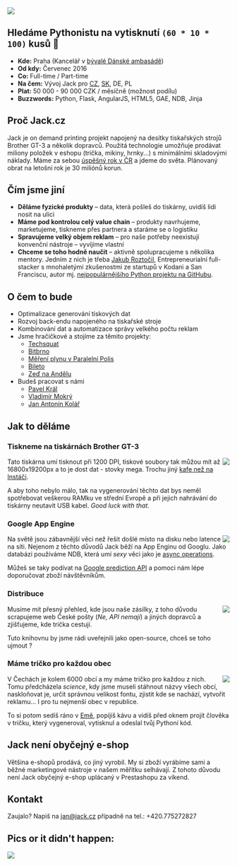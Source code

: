 <img src="jack.png">

## Hledáme Pythonistu na vytisknutí ```(60 * 10 * 100)``` kusů 👕

* **Kde:** Praha (Kancelář v [bývalé Dánské ambasádě](http://k10.online/cs/))
* **Od kdy:** Červenec 2016
* **Co:** Full-time / Part-time
* **Na čem:** Vývoj Jack pro [CZ](http://jack.cz), [SK](http://jack.sk), DE, PL 
* **Plat:** 50 000 - 90 000 CZK / měsíčně (možnost podílu)
* **Buzzwords:** Python, Flask, AngularJS, HTML5, GAE, NDB, Jinja

## Proč Jack.cz
Jack je on demand printing projekt napojený na desítky tiskařských strojů Brother GT-3 a několik dopravců. Použitá technologie umožňuje prodávat miliony položek v eshopu (trička, mikiny, hrnky...) s minimálními skladovými náklady. Máme za sebou [úspěšný rok v ČR](https://www.facebook.com/wwwjackcz) a jdeme do světa. Plánovaný obrat na letošní rok je 30 miliónů korun.

## Čím jsme jiní

* **Děláme fyzické produkty** – data, která pošleš do tiskárny, uvidíš lidi nosit na ulici
* **Máme pod kontrolou celý value chain** – produkty navrhujeme, marketujeme, tiskneme přes partnera a staráme se o logistiku
* **Spravujeme velký objem reklam** – pro naše potřeby neexistují konvenční nástroje – vyvíjíme vlastní
* **Chceme se toho hodně naučit** – aktivně spolupracujeme s několika mentory. Jedním z nich je třeba [Jakub Roztočil](http://roztocil.co/), Entrepreneurialní full-stacker s mnohaletými zkušenostmi ze startupů v Kodani a San Franciscu, autor mj. [nejpopulárnějšího Python projektu na GitHubu](https://github.com/jkbrzt/httpie).

## O čem to bude
*  Optimalizace generování tiskových dat
*  Rozvoj back-endu napojeného na tiskařské stroje
*  Kombinování dat a automatizace správy velkého počtu reklam
* Jsme hračičkové a stojíme za těmito projekty:
  * [Techsquat](http://www.lupa.cz/clanky/reportaz-brnensky-techsquat-je-klaster-pro-podnikave-geeky/)
  * [Bitbrno](http://www.tyinternety.cz/ostatni/salinou-za-bitcoiny-brno-jako-prvni-mesto-vyzkouselo-jestli-to-jde/)
  * [Měření plynu v Paralelní Polis](http://gas.paralelnipolis.cz/)
  * [Bileto](http://www.tyinternety.cz/startupy/startuje-bileto-dalsi-projekt-s-jakubem-havrlantem-v-pozadi/)
  * [Zeď na Andělu](http://praha.idnes.cz/v-metru-andel-lide-pisi-basnicky-a-vzkazy-fpg-/praha-zpravy.aspx?c=A141219_2125663_praha-zpravy_bur)
* Budeš pracovat s námi
  * [Pavel Král](http://github.com/pavelkraleu)
  * [Vladimír Mokrý](http://vmokry.com)
  * [Jan Antonín Kolář](https://linkedin.com/in/janantoninkolar)

## Jak to děláme

### Tiskneme na tiskárnách Brother GT-3
<img align="right" src="brother_gt3.png"> Tato tiskárna umí tisknout při 1200 DPI, tiskové soubory tak můžou mít až 16800x19200px a to je dost dat - stovky mega. Trochu jiný [kafe než na Instáči](https://www.google.cz/search?q=coffee+instagram&biw=960&bih=962&source=lnms&tbm=isch&sa=X&ved=0ahUKEwiJ-KbqwfLMAhWGfxoKHV8tCCYQ_AUIBigB).


A aby toho nebylo málo, tak na vygenerování těchto dat bys neměl spotřebovat veškerou RAMku ve střední Evropě a při jejich nahrávání do tiskárny neutavit USB kabel. *Good luck with that.*

### Google App Engine
<img align="right" src="google_cloud_logo.png"> Na světě jsou zábavnější věci než řešit došlé místo na disku nebo latence na síti. Nejenom z těchto důvodů Jack běží na App Enginu od Googlu. Jako databázi používáme NDB, která umí *sexy* věci jako je [async operations](https://cloud.google.com/appengine/docs/python/ndb/async).


Můžeš se taky podívat na [Google prediction API](https://cloud.google.com/prediction/) a pomoci nám lépe doporučovat zboží návštěvníkům.

### Distribuce
<img align="right" src="ceska_posta_logo.png"> Musíme mít přesný přehled, kde jsou naše zásilky, z toho důvodu scrapujeme web České pošty (*Ne, API nemají*) a jiných dopravců a zjišťujeme, kde trička cestují. 

Tuto knihovnu by jsme rádi uveřejnili jako open-source, chceš se toho ujmout ?

### Máme tričko pro každou obec
<img align="right" src="vsechny_obce.png"> V Čechách je kolem 6000 obcí a my máme tričko pro každou z nich. Tomu předcházela *science*, kdy jsme museli stáhnout názvy všech obcí, naskloňovat je, určit správnou velikost fontu, zjistit kde se nachází, vytvořit reklamu... I pro tu nejmenší obec v republice.

To si potom sedíš ráno v [Emě](http://www.emaespressobar.cz/), popíjíš kávu a vidíš před oknem projít člověka v tričku, který vygeneroval, vytisknul a odeslal tvůj Pythoní kód.

## Jack není obyčejný e-shop

Většina e-shopů prodává, co jiný vyrobil. My si zboží vyrábíme sami a běžné marketingové nástroje v našem měřítku selhávají. Z tohoto důvodu není Jack obyčejný e-shop uplácaný v Prestashopu za víkend.


## Kontakt
Zaujalo? Napiš na jan@jack.cz případně na tel.: +420.775272827

## Pics or it didn't happen:
<img src="pics.jpg">

